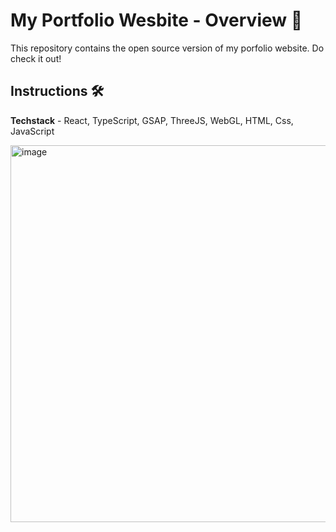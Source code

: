 # My Portfolio Wesbite - Overview 🚀

This repository contains the open source version of my porfolio website.
Do check it out!

## Instructions 🛠️

**Techstack** - React, TypeScript, GSAP, ThreeJS, WebGL, HTML, Css, JavaScript

<img width="1347" height="603" alt="image" src="https://github.com/user-attachments/assets/df96ac61-8e82-4402-8fba-3a99d8483707" />

